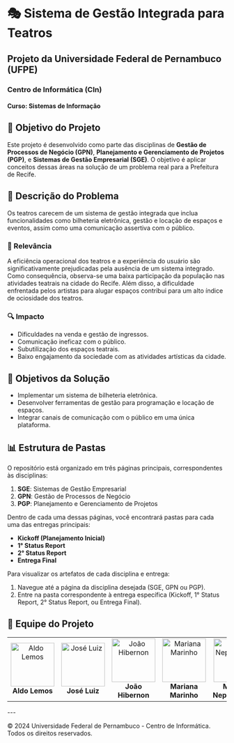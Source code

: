 # 🎭 Sistema de Gestão Integrada para Teatros

## Projeto da Universidade Federal de Pernambuco (UFPE)
### Centro de Informática (CIn)
#### Curso: Sistemas de Informação

## 🎯 Objetivo do Projeto
Este projeto é desenvolvido como parte das disciplinas de **Gestão de Processos de Negócio (GPN)**, **Planejamento e Gerenciamento de Projetos (PGP)**, e **Sistemas de Gestão Empresarial (SGE)**. O objetivo é aplicar conceitos dessas áreas na solução de um problema real para a Prefeitura de Recife.

## 📝 Descrição do Problema
Os teatros carecem de um sistema de gestão integrada que inclua funcionalidades como bilheteria eletrônica, gestão e locação de espaços e eventos, assim como uma comunicação assertiva com o público.

### 🌟 Relevância
A eficiência operacional dos teatros e a experiência do usuário são significativamente prejudicadas pela ausência de um sistema integrado. Como consequência, observa-se uma baixa participação da população nas atividades teatrais na cidade do Recife. Além disso, a dificuldade enfrentada pelos artistas para alugar espaços contribui para um alto índice de ociosidade dos teatros.

### 🔍 Impacto
- Dificuldades na venda e gestão de ingressos.
- Comunicação ineficaz com o público.
- Subutilização dos espaços teatrais.
- Baixo engajamento da sociedade com as atividades artísticas da cidade.

## 🎯 Objetivos da Solução
- Implementar um sistema de bilheteria eletrônica.
- Desenvolver ferramentas de gestão para programação e locação de espaços.
- Integrar canais de comunicação com o público em uma única plataforma.

## 📊 Estrutura de Pastas

O repositório está organizado em três páginas principais, correspondentes às disciplinas:
1. **SGE**: Sistemas de Gestão Empresarial
2. **GPN**: Gestão de Processos de Negócio
3. **PGP**: Planejamento e Gerenciamento de Projetos

Dentro de cada uma dessas páginas, você encontrará pastas para cada uma das entregas principais:
- **Kickoff (Planejamento Inicial)**
- **1° Status Report**
- **2° Status Report**
- **Entrega Final**

Para visualizar os artefatos de cada disciplina e entrega:
1. Navegue até a página da disciplina desejada (SGE, GPN ou PGP).
2. Entre na pasta correspondente à entrega específica (Kickoff, 1° Status Report, 2° Status Report, ou Entrega Final).

## 👥 Equipe do Projeto
<table>
  <tr>
    <td align="center">
      <img src="https://avatars.githubusercontent.com/u/131917694?v=4" width="100px;" alt="Aldo Lemos"/><br />
      <b>Aldo Lemos</b><br />
    </td>
    <td align="center">
      <img src="https://avatars.githubusercontent.com/u/104479818?v=4" width="100px;" alt="José Luiz"/><br />
      <b>José Luiz</b><br />
    </td>
     <td align="center">
      <img src="https://avatars.githubusercontent.com/u/131922658?v=4 " width="100px;" alt="João Hibernon"/><br />
      <b>João Hibernon</b><br />
    </td>
    </td>
     <td align="center">
      <img src="https://avatars.githubusercontent.com/u/83255127?v=4 " width="100px;" alt="Mariana Marinho"/><br />
      <b>Mariana Marinho</b><br />
   </td>
  </td>
     <td align="center">
      <img src="https://avatars.githubusercontent.com/u/132145525?v=4" width="100px;" alt="Mateus Nepomuceno"/><br />
      <b>Mateus Nepomuceno</b><br />
   </td>
  <td align="center">
      <img src="https://avatars.githubusercontent.com/u/175978918?v=4" width="100px;" alt="Tiago Chacon"/><br />
      <b>Tiago Chacon</b><br />
   </td>
  </tr>
</table>
---

&copy; 2024 Universidade Federal de Pernambuco - Centro de Informática. Todos os direitos reservados.
